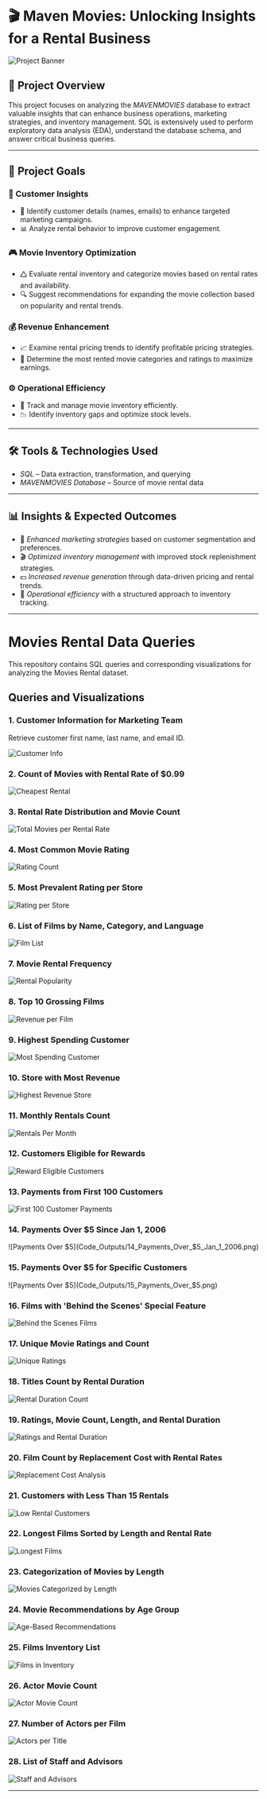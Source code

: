 # 🎬 Maven Movies: Unlocking Insights for a Rental Business

![Project Banner](Code_Outputs/banner.jpg)

## 📌 Project Overview
This project focuses on analyzing the *MAVENMOVIES* database to extract valuable insights that can enhance business operations, marketing strategies, and inventory management. SQL is extensively used to perform exploratory data analysis (EDA), understand the database schema, and answer critical business queries.


---

## 🎯 Project Goals

### 🛒 Customer Insights

- 📌 Identify customer details (names, emails) to enhance targeted marketing campaigns.
- 📊 Analyze rental behavior to improve customer engagement.

### 🎮 Movie Inventory Optimization

- 🛆 Evaluate rental inventory and categorize movies based on rental rates and availability.
- 🔍 Suggest recommendations for expanding the movie collection based on popularity and rental trends.

### 💰 Revenue Enhancement

- 📈 Examine rental pricing trends to identify profitable pricing strategies.
- 🎥 Determine the most rented movie categories and ratings to maximize earnings.

### ⚙️ Operational Efficiency

- 📌 Track and manage movie inventory efficiently.
- 📉 Identify inventory gaps and optimize stock levels.

---

## 🛠️ Tools & Technologies Used
- *SQL* – Data extraction, transformation, and querying
- *MAVENMOVIES Database* – Source of movie rental data

---

## 📊 Insights & Expected Outcomes
- 📢 *Enhanced marketing strategies* based on customer segmentation and preferences.
- 🎬 *Optimized inventory management* with improved stock replenishment strategies.
- 💵 *Increased revenue generation* through data-driven pricing and rental trends.
- 📌 *Operational efficiency* with a structured approach to inventory tracking.

---

# Movies Rental Data Queries

This repository contains SQL queries and corresponding visualizations for analyzing the Movies Rental dataset.

## Queries and Visualizations

### 1. Customer Information for Marketing Team
Retrieve customer first name, last name, and email ID.

![Customer Info](Code_Outputs/1_Customer_Info.png)

### 2. Count of Movies with Rental Rate of $0.99
![Cheapest Rental](Code_Outputs/2_Cheapest_Rental.png)

### 3. Rental Rate Distribution and Movie Count
![Total Movies per Rental Rate](Code_Outputs/3_Total_Movies_Per_Rental_Rate.png)

### 4. Most Common Movie Rating
![Rating Count](Code_Outputs/4_Rating_Count.png)

### 5. Most Prevalent Rating per Store
![Rating per Store](Code_Outputs/5_Rating_Per_Store.png)

### 6. List of Films by Name, Category, and Language
![Film List](Code_Outputs/6_Film_List.png)

### 7. Movie Rental Frequency
![Rental Popularity](Code_Outputs/7_Rental_Popularity.png)

### 8. Top 10 Grossing Films
![Revenue per Film](Code_Outputs/8_Revenue_Per_Film.png)

### 9. Highest Spending Customer
![Most Spending Customer](Code_Outputs/9_Most_Spending_Customer.png)

### 10. Store with Most Revenue
![Highest Revenue Store](Code_Outputs/10_Highest_Revenue_Store.png)

### 11. Monthly Rentals Count
![Rentals Per Month](Code_Outputs/11_Rentals_Per_Month.png)

### 12. Customers Eligible for Rewards
![Reward Eligible Customers](Code_Outputs/12_Reward_Eligible_Customers.png)

### 13. Payments from First 100 Customers
![First 100 Customer Payments](Code_Outputs/13_First_100_Customer_Payments.png)

### 14. Payments Over $5 Since Jan 1, 2006
![Payments Over $5](Code_Outputs/14_Payments_Over_$5_Jan_1_2006.png)

### 15. Payments Over $5 for Specific Customers
![Payments Over $5](Code_Outputs/15_Payments_Over_$5.png)

### 16. Films with 'Behind the Scenes' Special Feature
![Behind the Scenes Films](Code_Outputs/16_Behind_The_Scenes_Films.png)

### 17. Unique Movie Ratings and Count
![Unique Ratings](Code_Outputs/17_Unique_Ratings.png)

### 18. Titles Count by Rental Duration
![Rental Duration Count](Code_Outputs/18_Rental_Duration_Count.png)

### 19. Ratings, Movie Count, Length, and Rental Duration
![Ratings and Rental Duration](Code_Outputs/19_Ratings_And_Rental_Duration.png)

### 20. Film Count by Replacement Cost with Rental Rates
![Replacement Cost Analysis](Code_Outputs/20_Ratings_And_Rental_Duration_Min_Max_Avg.png)

### 21. Customers with Less Than 15 Rentals
![Low Rental Customers](Code_Outputs/21_Low_Rental_Customers.png)

### 22. Longest Films Sorted by Length and Rental Rate
![Longest Films](Code_Outputs/22_Longest_Films.png)

### 23. Categorization of Movies by Length
![Movies Categorized by Length](Code_Outputs/23_Movies_Categorized_By_Length.png)

### 24. Movie Recommendations by Age Group
![Age-Based Recommendations](Code_Outputs/24_Age_Based_Recommendations.png)

### 25. Films Inventory List
![Films in Inventory](Code_Outputs/25_Films_In_Inventory.png)

### 26. Actor Movie Count
![Actor Movie Count](Code_Outputs/26_Actor_Movie_Count.png)

### 27. Number of Actors per Film
![Actors per Title](Code_Outputs/27_Actors_Per_Title.png)

### 28. List of Staff and Advisors
![Staff and Advisors](Code_Outputs/28_Staff_And_Advisors.png)

---
